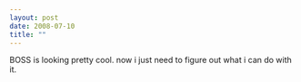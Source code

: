 ```yaml
---
layout: post
date: 2008-07-10
title: ""
---
```

BOSS is looking pretty cool. now i just need to figure out what i can do with it.